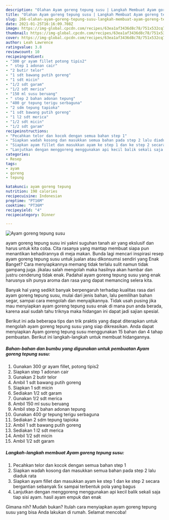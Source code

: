 ```yaml
---
description: "Olahan Ayam goreng tepung susu | Langkah Membuat Ayam goreng tepung susu Yang Paling Enak"
title: "Olahan Ayam goreng tepung susu | Langkah Membuat Ayam goreng tepung susu Yang Paling Enak"
slug: 266-olahan-ayam-goreng-tepung-susu-langkah-membuat-ayam-goreng-tepung-susu-yang-paling-enak
date: 2021-01-25T16:16:09.708Z
image: https://img-global.cpcdn.com/recipes/63ea1af3436d8c78/751x532cq70/ayam-goreng-tepung-susu-foto-resep-utama.jpg
thumbnail: https://img-global.cpcdn.com/recipes/63ea1af3436d8c78/751x532cq70/ayam-goreng-tepung-susu-foto-resep-utama.jpg
cover: https://img-global.cpcdn.com/recipes/63ea1af3436d8c78/751x532cq70/ayam-goreng-tepung-susu-foto-resep-utama.jpg
author: Leah Lawrence
ratingvalue: 3.8
reviewcount: 10
recipeingredient:
- "300 gr ayam fillet potong tipis2"
- " step 1 adonan cair"
- "2 butir telor"
- "1 sdt bawang putih goreng"
- "1 sdt micin"
- "1/2 sdt garam"
- "1/2 sdt merica"
- "150 ml susu beruang"
- " step 2 bahan adonan tepung"
- "400 gr tepung terigu serbaguna"
- "2 sdm tepung tapioka"
- "1 sdt bawang putih goreng"
- "1 l2 sdt merica"
- "1/2 sdt micin"
- "1/2 sdt garam"
recipeinstructions:
- "Pecahkan telor dan kocok dengan semua bahan step 1"
- "Siapkan wadah kosong dan masukkan semua bahan pada step 2 lalu diaduk rata"
- "Siapkan ayam fillet dan masukkan ayam ke step 1 dan ke step 2 secara bergantian sebanyak 5x sampai terbentuk pola yang bagus"
- "Lanjutkan dengan menggoreng menggunakan api kecil balik sekali saja tiap sisi ayam. hasil ayam empuk dan enak"
categories:
- Resep
tags:
- ayam
- goreng
- tepung

katakunci: ayam goreng tepung 
nutrition: 198 calories
recipecuisine: Indonesian
preptime: "PT16M"
cooktime: "PT36M"
recipeyield: "4"
recipecategory: Dinner

---
```



![Ayam goreng tepung susu](https://img-global.cpcdn.com/recipes/63ea1af3436d8c78/751x532cq70/ayam-goreng-tepung-susu-foto-resep-utama.jpg)


ayam goreng tepung susu ini yakni suguhan tanah air yang ekslusif dan harus untuk kita coba. Cita rasanya yang mantap membuat siapa pun menantikan kehadirannya di meja makan.
Bunda lagi mencari inspirasi resep ayam goreng tepung susu untuk jualan atau dikonsumsi sendiri yang Enak Banget? Cara menyiapkannya memang tidak terlalu sulit namun tidak gampang juga. jikalau salah mengolah maka hasilnya akan hambar dan justru cenderung tidak enak. Padahal ayam goreng tepung susu yang enak harusnya sih punya aroma dan rasa yang dapat memancing selera kita.

Banyak hal yang sedikit banyak berpengaruh terhadap kualitas rasa dari ayam goreng tepung susu, mulai dari jenis bahan, lalu pemilihan bahan segar, sampai cara mengolah dan menyajikannya. Tidak usah pusing jika mau menyiapkan ayam goreng tepung susu enak di mana pun anda berada, karena asal sudah tahu triknya maka hidangan ini dapat jadi sajian spesial.




Berikut ini ada beberapa tips dan trik praktis yang dapat diterapkan untuk mengolah ayam goreng tepung susu yang siap dikreasikan. Anda dapat menyiapkan Ayam goreng tepung susu menggunakan 15 bahan dan 4 tahap pembuatan. Berikut ini langkah-langkah untuk membuat hidangannya.

<!--inarticleads1-->

##### Bahan-bahan dan bumbu yang digunakan untuk pembuatan Ayam goreng tepung susu:

1. Gunakan 300 gr ayam fillet, potong tipis2
1. Siapkan  step 1 adonan cair
1. Gunakan 2 butir telor
1. Ambil 1 sdt bawang putih goreng
1. Siapkan 1 sdt micin
1. Sediakan 1/2 sdt garam
1. Gunakan 1/2 sdt merica
1. Ambil 150 ml susu beruang
1. Ambil  step 2 bahan adonan tepung
1. Gunakan 400 gr tepung terigu serbaguna
1. Sediakan 2 sdm tepung tapioka
1. Ambil 1 sdt bawang putih goreng
1. Sediakan 1 l2 sdt merica
1. Ambil 1/2 sdt micin
1. Ambil 1/2 sdt garam




<!--inarticleads2-->

##### Langkah-langkah membuat Ayam goreng tepung susu:

1. Pecahkan telor dan kocok dengan semua bahan step 1
1. Siapkan wadah kosong dan masukkan semua bahan pada step 2 lalu diaduk rata
1. Siapkan ayam fillet dan masukkan ayam ke step 1 dan ke step 2 secara bergantian sebanyak 5x sampai terbentuk pola yang bagus
1. Lanjutkan dengan menggoreng menggunakan api kecil balik sekali saja tiap sisi ayam. hasil ayam empuk dan enak




Gimana nih? Mudah bukan? Itulah cara menyiapkan ayam goreng tepung susu yang bisa Anda lakukan di rumah. Selamat mencoba!
